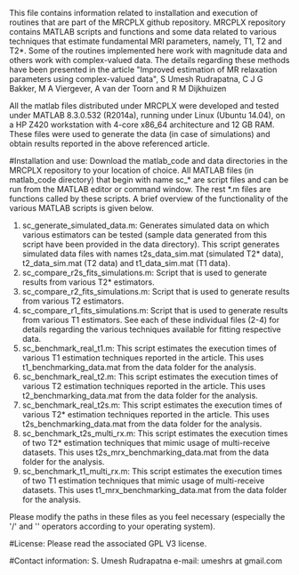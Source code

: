 ﻿This file contains information related to installation and execution of routines that are part of the MRCPLX github repository.
MRCPLX repository contains MATLAB scripts and functions and some data related to various techniques that estimate fundamental MRI parameters, namely, T1, T2 and T2*. Some of the routines implemented here work with magnitude data and others work with complex-valued data. The details regarding these methods have been presented in the article
"Improved estimation of MR relaxation parameters using complex-valued data", S Umesh Rudrapatna, C J G Bakker, M A Viergever, A van der Toorn and R M Dijkhuizen

All the matlab files distributed under MRCPLX were developed and tested under MATLAB 8.3.0.532 (R2014a), running under Linux (Ubuntu 14.04), on a HP Z420 workstation with 4-core x86_64 architecture and 12 GB RAM.
These files were used to generate the data (in case of simulations) and obtain results reported in the above referenced article.

#Installation and use:
Download the matlab_code and data directories in the MRCPLX repository to your location of choice. All MATLAB files (in matlab_code directory) that begin with name sc_* are script files and can be run from the MATLAB editor or command window. The rest *.m files are functions called by these scripts. A brief overview of the functionality of the various MATLAB scripts is given below.
1. sc_generate_simulated_data.m: Generates simulated data on which various estimators can be tested (sample data generated from this script have been provided in the data directory). This script generates simulated data files with names t2s_data_sim.mat (simulated T2* data), t2_data_sim.mat (T2 data) and t1_data_sim.mat (T1 data).
2. sc_compare_r2s_fits_simulations.m: Script that is used to generate results from various T2* estimators.
3. sc_compare_r2_fits_simulations.m: Script that is used to generate results from various T2 estimators.
4. sc_compare_r1_fits_simulations.m: Script that is used to generate results from various T1 estimators.
See each of these individual files (2-4) for details regarding the various techniques available for fitting respective data.
5. sc_benchmark_real_t1.m: This script estimates the execution times of various T1 estimation techniques reported in the article. This uses t1_benchmarking_data.mat from the data folder for the analysis.
6. sc_benchmark_real_t2.m: This script estimates the execution times of various T2 estimation techniques reported in the article. This uses t2_benchmarking_data.mat from the data folder for the analysis.
7. sc_benchmark_real_t2s.m: This script estimates the execution times of various T2* estimation techniques reported in the article. This uses t2s_benchmarking_data.mat from the data folder for the analysis.
8. sc_benchmark_t2s_multi_rx.m: This script estimates the execution times of two T2* estimation techniques that mimic usage of multi-receive datasets. This uses t2s_mrx_benchmarking_data.mat from the data folder for the analysis.
9. sc_benchmark_t1_multi_rx.m: This script estimates the execution times of two T1 estimation techniques that mimic usage of multi-receive datasets. This uses t1_mrx_benchmarking_data.mat from the data folder for the analysis.

Please modify the paths in these files as you feel necessary (especially the '/' and '\' operators according to your operating system).

#License:
Please read the associated GPL V3 license.

#Contact information:
S. Umesh Rudrapatna
e-mail: umeshrs at gmail.com

